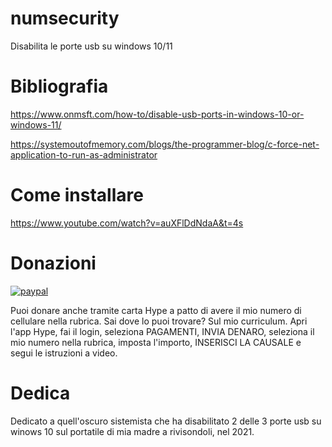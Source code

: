 # numsecurity
Disabilita le porte usb su windows 10/11

# Bibliografia

https://www.onmsft.com/how-to/disable-usb-ports-in-windows-10-or-windows-11/

https://systemoutofmemory.com/blogs/the-programmer-blog/c-force-net-application-to-run-as-administrator

# Come installare

https://www.youtube.com/watch?v=auXFlDdNdaA&t=4s

# Donazioni

[![paypal](https://www.paypalobjects.com/it_IT/IT/i/btn/btn_donateCC_LG.gif)](https://www.paypal.com/cgi-bin/webscr?cmd=_s-xclick&hosted_button_id=H4ZHTFRCETWXG)

Puoi donare anche tramite carta Hype a patto di avere il mio numero di cellulare nella rubrica. Sai dove lo puoi trovare? Sul mio curriculum.
Apri l'app Hype, fai il login, seleziona PAGAMENTI, INVIA DENARO, seleziona il mio numero nella rubrica, imposta l'importo, INSERISCI LA CAUSALE e segui le istruzioni a video.

# Dedica

Dedicato a quell'oscuro sistemista che ha disabilitato 2 delle 3 porte usb su winows 10 sul portatile di mia madre a rivisondoli, nel 2021.
